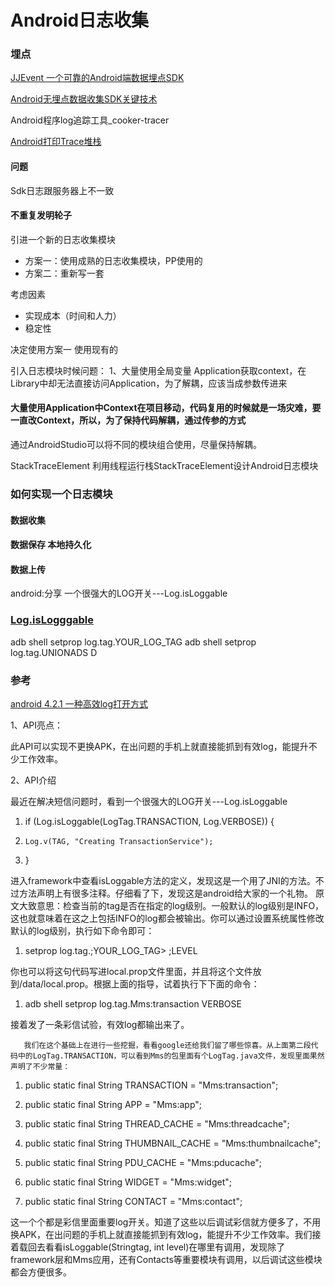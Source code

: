 # Android日志收集


### 埋点
[JJEvent 一个可靠的Android端数据埋点SDK](https://juejin.im/post/5bbdca89e51d450e92526a3b?utm_source=gold_browser_extension)

[Android无埋点数据收集SDK关键技术](https://www.jianshu.com/p/b5ffe845fe2d)


Android程序log追踪工具_cooker-tracer

[Android打印Trace堆栈](http://gityuan.com/2017/07/09/android_debug/)

#### 问题
Sdk日志跟服务器上不一致

#### 不重复发明轮子
引进一个新的日志收集模块
* 方案一：使用成熟的日志收集模块，PP使用的
* 方案二：重新写一套

考虑因素
* 实现成本（时间和人力）
* 稳定性

决定使用方案一 使用现有的

引入日志模块时候问题：
1、大量使用全局变量 Application获取context，在Library中却无法直接访问Application，为了解耦，应该当成参数传进来

#### 大量使用Application中Context在项目移动，代码复用的时候就是一场灾难，要一直改Context，所以，为了保持代码解耦，通过传参的方式

通过AndroidStudio可以将不同的模块组合使用，尽量保持解耦。

StackTraceElement
利用线程运行栈StackTraceElement设计Android日志模块

### 如何实现一个日志模块

#### 数据收集
#### 数据保存 本地持久化
#### 数据上传


android:分享 一个很强大的LOG开关---Log.isLoggable

### [Log.isLogggable](https://developer.android.com/reference/android/util/Log.html)

adb shell setprop log.tag.YOUR_LOG_TAG 
adb shell setprop log.tag.UNIONADS D

### 参考
[android 4.2.1 一种高效log打开方式](http://blog.csdn.net/maybe_windleave/article/details/8742178)


1、API亮点：

此API可以实现不更换APK，在出问题的手机上就直接能抓到有效log，能提升不少工作效率。

2、API介绍

最近在解决短信问题时，看到一个很强大的LOG开关---Log.isLoggable

1. if (Log.isLoggable(LogTag.TRANSACTION, Log.VERBOSE)) {  

2.     Log.v(TAG, "Creating TransactionService");  

3. }  

 进入framework中查看isLoggable方法的定义，发现这是一个用了JNI的方法。不过方法声明上有很多注释。仔细看了下，发现这是android给大家的一个礼物。
原文大致意思：检查当前的tag是否在指定的log级别。一般默认的log级别是INFO，这也就意味着在这之上包括INFO的log都会被输出。你可以通过设置系统属性修改默认的log级别，执行如下命令即可：

1. setprop log.tag.;YOUR_LOG_TAG> ;LEVEL  

你也可以将这句代码写进local.prop文件里面，并且将这个文件放到/data/local.prop。根据上面的指导，试着执行下下面的命令：

1. adb shell setprop log.tag.Mms:transaction VERBOSE  

接着发了一条彩信试验，有效log都输出来了。

       我们在这个基础上在进行一些挖掘，看看google还给我们留了哪些惊喜。从上面第二段代码中的LogTag.TRANSACTION，可以看到Mms的包里面有个LogTag.java文件，发现里面果然声明了不少常量：

1. public static final String TRANSACTION = "Mms:transaction";  

2. public static final String APP = "Mms:app";  

3. public static final String THREAD_CACHE = "Mms:threadcache";  

4. public static final String THUMBNAIL_CACHE = "Mms:thumbnailcache";  

5. public static final String PDU_CACHE = "Mms:pducache";  

6. public static final String WIDGET = "Mms:widget";  

7. public static final String CONTACT = "Mms:contact";  

这一个个都是彩信里面重要log开关。知道了这些以后调试彩信就方便多了，不用换APK，在出问题的手机上就直接能抓到有效log，能提升不少工作效率。我们接着载回去看看isLoggable(Stringtag, int level)在哪里有调用，发现除了framework层和Mms应用，还有Contacts等重要模块有调用，以后调试这些模块都会方便很多。

